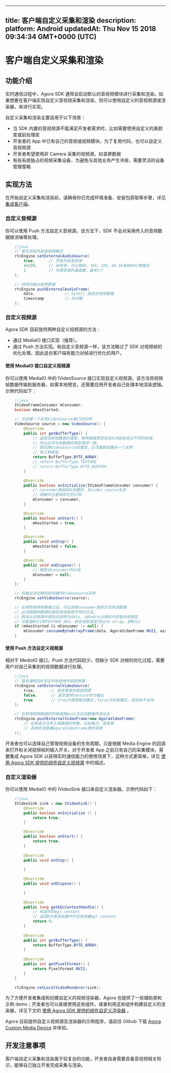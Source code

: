 
---
title: 客户端自定义采集和渲染
description: 
platform: Android
updatedAt: Thu Nov 15 2018 09:34:34 GMT+0000 (UTC)
---
# 客户端自定义采集和渲染
## 功能介绍

实时通信过程中，Agora SDK 通常会启动默认的音视频模块进行采集和渲染。如果想要在客户端实现自定义音视频采集和渲染，则可以使用自定义的音视频源或渲染器，来进行实现。

自定义采集和渲染主要适用于以下场景：

* 当 SDK 内置的音视频源不能满足开发者需求时，比如需要使用自定义的美颜库或前处理库
* 开发者的 App 中已有自己的音频或视频模块，为了复用代码，也可以自定义音视频源
* 开发者希望使用非 Camera 采集的视频源，如录屏数据
* 有些系统独占的视频采集设备，为避免与其他业务产生冲突，需要灵活的设备管理策略


## 实现方法

在开始自定义采集和渲染前，请确保你已完成环境准备、安装包获取等步骤，详见 [集成客户端](../../cn/Video/android_video.md)。

### 自定义音频源

你可以使用 Push 方法自定义音频源。该方法下，SDK 不会对采用传入的音频数据做消噪等处理。

```java
	//java
	// 首先开启外部音频源模式
	rtcEngine.setExternalAudioSource(
		true,      // 开启外部音频源
		44100,     // 采样率，可以有8k，16k，32k，44.1k和48kHz等模式
		1          // 外部音源的通道数，最多2个
	);

	// 持续的输出音频数据
	rtcEngine.pushExternalAudioFrame(
		data,             // byte[] 类型的音频数据
		timestamp         // 时间戳
	);
```

### 自定义视频源

Agora SDK 目前提供两种自定义视频源的方法：

* 通过 MediaIO 接口实现（推荐）。
* 通过 Push 方法实现。和自定义音频源一样，该方法略过了 SDK 对视频帧的优化处理，因此适合客户端有能力对帧进行优化的用户。

#### 使用 MediaIO 接口自定义视频源

你可以使用 MediaIO 中的 IVideoSource 接口实现自定义视频源。该方法将视频帧数据传输到服务器，如需本地预览，还需要应用开发者自己处理本地渲染逻辑。示例代码如下：

```java
	//java
	IVideoFrameConsumer mConsumer;
	boolean mHasStarted;

	// 先创建一个实现VideoSource接口的实例
	VideoSource source = new VideoSource() {
		@Override
		public int getBufferType() {
			// 返回当前帧数据的类型，每种数据类型在SDK内部会经过不同的处理，
			// 所以必须与帧数据的类型保持一致。
			// 若切换VideoSource的类型，必须重新创建另一个实例
			// 有三种类型
			return BufferType.BYTE_ARRAY;
			// return BufferType.TEXTURE
			// return BufferType.BYTE_BUFFER;
		}

		@Override
 		public boolean onInitialize(IVideoFrameConsumer consumer) {
			// consumer是由SDK创建的，在video source生命
			// 周期中注意保存它的引用。
			mConsumer = consumer;
		}

		@Override
 		public boolean onStart() {
			mHasStarted = true;
		}

		@Override
  		public void onStop() {
			mHasStarted = false;
		}

		@Override
 		public void onDispose() {
			// 释放对consumer的引用
			mConsumer = null;
		}
	};

	// 将输出流切换到刚创建的VideoSource实例
	rtcEngine.setVideoSource(source);

	// 在得到视频帧数据之后，可以调用consumer类的方法传送数据
	// 必须根据帧数据的类型来选择用不同的方法。
	// 假设从视频源中得到的视频为data, 从Android相机中获取的帧类型
	// 可能是NV21和TEXTURE_OES，假设当前类型为byte array，即NV21
	if (mHasStarted && mConsumer != null) {
		mConsumer.consumeByteArrayFrame(data, AgoraVideoFrame.NV21, width, height, rotation, timestamp);
	}
```

#### 使用 Push 方法自定义视频源
相对于 MedioIO 接口，Push 方法代码较少，但缺少 SDK 对帧的优化过程，需要用户对自己采集到的视频数据进行处理。

```java
	//java
	// 首先通知SDK现在开始使用外部视频源
	rtcEngine.setExternalVideoSource(
		true，      // 是否使用外部视频源
		false,      // 是否使用texture作为输出
		true        // true为使用推送模式；false为拉取模式，但目前不支持
	);

	// 在获得视频数据的时候调用push方法将数据传送出去
	rtcEngine.pushExternalVideoFrame(new AgoraVideoFrame(
		// 在构造方法传入帧数据的参数，比如格式，宽高等
		// 具体的请查看AgoraVideoFrame类的说明
	));
```

开发者也可以选择自己管理视频设备的生命周期，只是根据 Media Engine 的回调来打开和关闭视频帧的输入开关。对于开发者 App 之前已有自己的采集模块，需要集成 Agora SDK 以获得实时通信能力的使用场景下，这种方式更简单。详见 [使用 Agora SDK 提供的组件自定义视频源](../../cn/Video/custom_advanced_android.md) 中的描述。

### 自定义渲染器

你可以使用 MediaIO 中的 IVideoSink 接口来自定义渲染器。示例代码如下：

```java
	//java
	IVideoSink sink = new IVideoSink() {
		@Override
		public boolean onInitialize () {
			return true;
		}

		@Override
		public boolean onStart() {
			return true;
		}
 
		@Override
		public void onStop() {

		}
 
		@Override
		public void onDispose() {

		}
 
		@Override
		public long getEGLContextHandle() {
			// 构造你的egl context
			// 返回0代表渲染器中并没有创建egl context
			return 0;
		}
 
		@Override
		public int getBufferType() {
			return BufferType.BYTE_ARRAY;
		}
 
		@Override
		public int getPixelFormat() {
			return PixelFormat.NV21;
		}
	}

	rtcEngine.setLocalVideoRenderer(sink);
```


为了方便开发者集成和创建自定义的视频渲染器，Agora 也提供了一些辅助类和示例 demo；开发者也可以直接使用这些组件，或者利用这些组件构建自定义的渲染器，详见下文的 [使用 Agora SDK 提供的组件自定义渲染器](../../cn/Video/custom_advanced_android.md) 。

Agora 目前提供自定义视频源及渲染器的示例程序，请前往 Github 下载 [Agora Custom Media Device](https://github.com/AgoraIO/Advanced-Video/tree/master/Custom-Media-Device/Agora-Custom-Media-Device-Android) 并体验。


## 开发注意事项

客户端自定义采集和渲染属于较复杂的功能，开发者自身需要具备音视频相关知识，能够自己独立开发完成采集与渲染。

